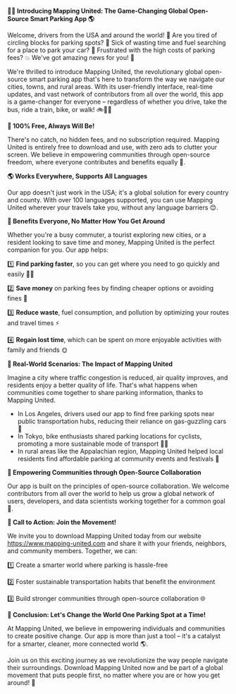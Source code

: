 **🚗💡 Introducing Mapping United: The Game-Changing Global Open-Source Smart Parking App 🌎**

Welcome, drivers from the USA and around the world! 👋 Are you tired of circling blocks for parking spots? 💸 Sick of wasting time and fuel searching for a place to park your car? 🚗 Frustrated with the high costs of parking fees? 💥 We've got amazing news for you! 🎉

We're thrilled to introduce Mapping United, the revolutionary global open-source smart parking app that's here to transform the way we navigate our cities, towns, and rural areas. With its user-friendly interface, real-time updates, and vast network of contributors from all over the world, this app is a game-changer for everyone – regardless of whether you drive, take the bus, ride a train, bike, or walk! 🚲🚌🚂

**🌟 100% Free, Always Will Be!**

There's no catch, no hidden fees, and no subscription required. Mapping United is entirely free to download and use, with zero ads to clutter your screen. We believe in empowering communities through open-source freedom, where everyone contributes and benefits equally 🤝.

**🌎 Works Everywhere, Supports All Languages**

Our app doesn't just work in the USA; it's a global solution for every country and county. With over 100 languages supported, you can use Mapping United wherever your travels take you, without any language barriers 😊.

**💬 Benefits Everyone, No Matter How You Get Around**

Whether you're a busy commuter, a tourist exploring new cities, or a resident looking to save time and money, Mapping United is the perfect companion for you. Our app helps:

1️⃣ **Find parking faster**, so you can get where you need to go quickly and easily 🏃‍♀️

2️⃣ **Save money** on parking fees by finding cheaper options or avoiding fines 💸

3️⃣ **Reduce waste**, fuel consumption, and pollution by optimizing your routes and travel times ⚡️

4️⃣ **Regain lost time**, which can be spent on more enjoyable activities with family and friends 🌞

**👥 Real-World Scenarios: The Impact of Mapping United**

Imagine a city where traffic congestion is reduced, air quality improves, and residents enjoy a better quality of life. That's what happens when communities come together to share parking information, thanks to Mapping United.

* In Los Angeles, drivers used our app to find free parking spots near public transportation hubs, reducing their reliance on gas-guzzling cars 🚗
* In Tokyo, bike enthusiasts shared parking locations for cyclists, promoting a more sustainable mode of transport 🚴‍♂️
* In rural areas like the Appalachian region, Mapping United helped local residents find affordable parking at community events and festivals 🎉

**🌟 Empowering Communities through Open-Source Collaboration**

Our app is built on the principles of open-source collaboration. We welcome contributors from all over the world to help us grow a global network of users, developers, and data scientists working together for a common goal 🤝.

**💬 Call to Action: Join the Movement!**

We invite you to download Mapping United today from our website https://www.mapping-united.com and share it with your friends, neighbors, and community members. Together, we can:

1️⃣ Create a smarter world where parking is hassle-free

2️⃣ Foster sustainable transportation habits that benefit the environment

3️⃣ Build stronger communities through open-source collaboration 🌐

**🚀 Conclusion: Let's Change the World One Parking Spot at a Time!**

At Mapping United, we believe in empowering individuals and communities to create positive change. Our app is more than just a tool – it's a catalyst for a smarter, cleaner, more connected world 🌎.

Join us on this exciting journey as we revolutionize the way people navigate their surroundings. Download Mapping United now and be part of a global movement that puts people first, no matter where you are or how you get around! 💪